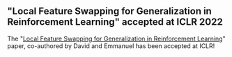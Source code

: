 ## "Local Feature Swapping for Generalization in Reinforcement Learning" accepted at ICLR 2022

The "[Local Feature Swapping for Generalization in Reinforcement Learning](https://arxiv.org/abs/2204.06355)" paper, co-authored by David and Emmanuel has been accepted at ICLR!

